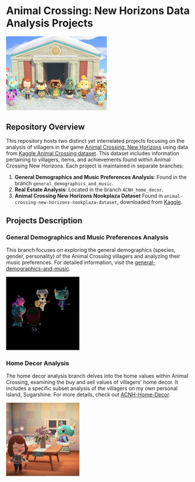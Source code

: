 # Animal Crossing: New Horizons Data Analysis Projects
<img src="/images/villagers_celebrate_mueseum.jpg" alt="Animal Crossing Mueseum Celebration" width="275"/>

## Repository Overview
This repository hosts two distinct yet interrelated projects focusing on the analysis of villagers in the game [Animal Crossing: New Horizons](https://animalcrossing.nintendo.com/new-horizons/) using data from [Kaggle Animal Crossing dataset](https://www.kaggle.com/jessicali9530/animal-crossing-new-horizons-nookplaza-dataset). This dataset includes information pertaining to villagers, items, and achievements found within Animal Crossing New Horizons. Each project is maintained in separate branches:

1. **General Demographics and Music Preferences Analysis**: Found in the branch `general_demographics_and_music`.
2. **Real Estate Analysis**: Located in the branch `ACNH_home_decor`.
3. **Animal Crossing New Horizons Nookplaza Dataset** Found in `animal-crossing-new-horizons-nookplaza-dataset`, downloaded from [Kaggle](https://www.kaggle.com/jessicali9530/animal-crossing-new-horizons-nookplaza-dataset).

## Projects Description
### General Demographics and Music Preferences Analysis
This branch focuses on exploring the general demographics (species, gender, personality) of the Animal Crossing villagers and analyzing their music preferences. For detailed information, visit the [general-demographics-and-music](https://github.com/megan-es/animal-crossing-new-horizons-project/tree/main/general-demographics-and-music).

<img src="/images/kk_dark1.jpg" alt="Animal Crossing Mueseum Celebration" width="200"/>

### Home Decor Analysis
The home decor analysis branch delves into the home values within Animal Crossing, examining the buy and sell values of villagers' home decor. It includes a specific subset analysis of the villagers on my own personal island, Sugarshine. For more details, check out [ACNH-Home-Decor](https://github.com/megan-es/animal-crossing-new-horizons-project/tree/main/ACNH-Home-Decor).

<img src="/images/villager_home1.jpg" alt="Animal Crossing Mueseum Celebration" width="200"/>
